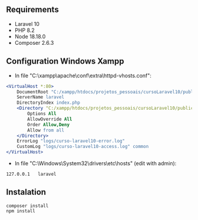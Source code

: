 ## Requirements
- Laravel 10
- PHP 8.2
- Node 18.18.0
- Composer 2.6.3

## Configuration Windows Xampp
- In file "C:\xampp\apache\conf\extra\httpd-vhosts.conf":
```apache
<VirtualHost *:80>
    DocumentRoot "C:/xampp/htdocs/projetos_pessoais/cursoLaravel10/public"
    ServerName laravel
    DirectoryIndex index.php
    <Directory "C:/xampp/htdocs/projetos_pessoais/cursoLaravel10/public">
        Options All
        AllowOverride All
        Order Allow,Deny
        Allow from all
    </Directory>
    ErrorLog "logs/curso-laravel10-error.log"
    CustomLog "logs/curso-laravel10-access.log" common
</VirtualHost>
```
- In file "C:\Windows\System32\drivers\etc\hosts" (edit with admin):
```
127.0.0.1	laravel
```
## Instalation
```
composer install
npm install
```